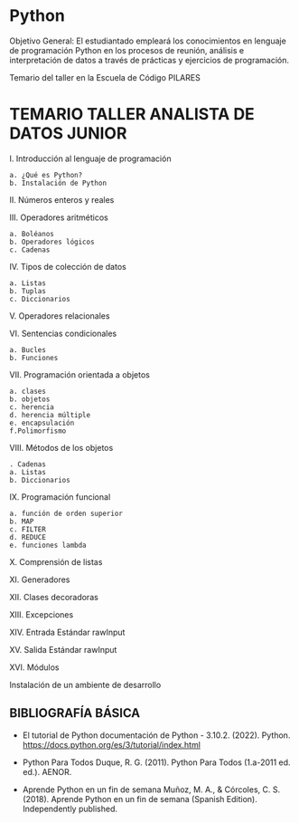 # Python

Objetivo General: El estudiantado empleará los conocimientos en lenguaje de programación Python en los
procesos de reunión, análisis e interpretación de datos a través de prácticas y ejercicios de programación.

Temario del taller en la Escuela de Código PILARES
# TEMARIO TALLER ANALISTA DE DATOS JUNIOR
I. Introducción al lenguaje de programación

    a. ¿Qué es Python?
    b. Instalación de Python
  
II. Números enteros y reales

III. Operadores aritméticos

    a. Boléanos
    b. Operadores lógicos
    c. Cadenas
  
IV. Tipos de colección de datos

    a. Listas
    b. Tuplas
    c. Diccionarios
  
V. Operadores relacionales

VI. Sentencias condicionales

    a. Bucles
    b. Funciones
  
VII. Programación orientada a objetos

    a. clases
    b. objetos
    c. herencia
    d. herencia múltiple
    e. encapsulación
    f.Polimorfismo
  
VIII. Métodos de los objetos

    . Cadenas
    a. Listas
    b. Diccionarios
  
IX. Programación funcional

    a. función de orden superior
    b. MAP
    c. FILTER
    d. REDUCE
    e. funciones lambda
  
X. Comprensión de listas

XI. Generadores

XII. Clases decoradoras

XIII. Excepciones

XIV. Entrada Estándar rawInput

XV. Salida Estándar rawInput

XVI. Módulos

Instalación de un ambiente de desarrollo

## BIBLIOGRAFÍA BÁSICA

* El tutorial de Python
documentación de Python - 3.10.2. (2022). Python.
https://docs.python.org/es/3/tutorial/index.html

* Python Para Todos Duque, R. G. (2011). Python Para Todos (1.a-2011 ed. ed.). AENOR.

* Aprende Python en un fin de semana
Muñoz, M. A., & Córcoles, C. S. (2018). Aprende Python en un fin de semana
(Spanish Edition). Independently published.
